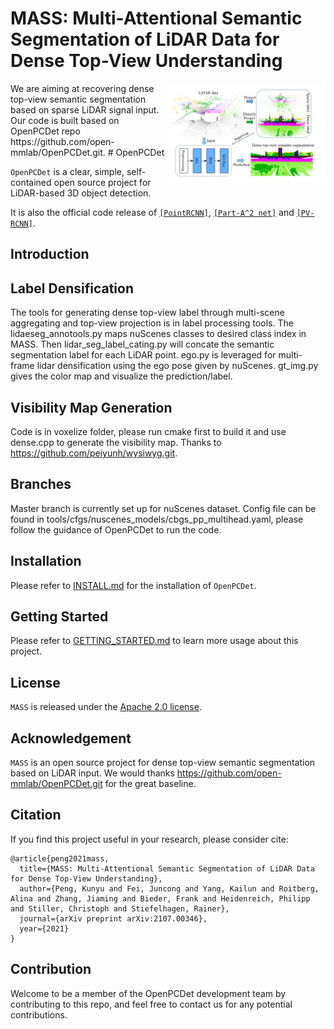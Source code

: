 # MASS: Multi-Attentional Semantic Segmentation of LiDAR Data for Dense Top-View Understanding
<img src="docs/MASS.png" align="right" width="50%">
We are aiming at recovering dense top-view semantic segmentation based on sparse LiDAR signal input. Our code is built based on OpenPCDet repo https://github.com/open-mmlab/OpenPCDet.git.
# OpenPCDet

`OpenPCDet` is a clear, simple, self-contained open source project for LiDAR-based 3D object detection.

It is also the official code release of [`[PointRCNN]`](https://arxiv.org/abs/1812.04244), [`[Part-A^2 net]`](https://arxiv.org/abs/1907.03670) and [`[PV-RCNN]`](https://arxiv.org/abs/1912.13192). 


## Introduction


## Label Densification

The tools for generating dense top-view label through multi-scene aggregating and top-view projection is in label processing tools. The lidaeseg_annotools.py maps nuScenes classes to desired class index in MASS. Then lidar_seg_label_cating.py will concate the semantic segmentation label for each LiDAR point. ego.py is leveraged for multi-frame lidar densification using the ego pose given by nuScenes. gt_img.py gives the color map and visualize the prediction/label.

## Visibility Map Generation

Code is in voxelize folder, please run cmake first to build it and use dense.cpp to generate the visibility map. Thanks to https://github.com/peiyunh/wysiwyg.git.

## Branches

Master branch is currently set up for nuScenes dataset. Config file can be found in tools/cfgs/nuscenes_models/cbgs_pp_multihead.yaml, please follow the guidance of OpenPCDet to run the code.
## Installation

Please refer to [INSTALL.md](docs/INSTALL.md) for the installation of `OpenPCDet`.


## Getting Started

Please refer to [GETTING_STARTED.md](docs/GETTING_STARTED.md) to learn more usage about this project.


## License

`MASS` is released under the [Apache 2.0 license](LICENSE).

## Acknowledgement
`MASS` is an open source project for dense top-view semantic segmentation based on LiDAR input. We would thanks https://github.com/open-mmlab/OpenPCDet.git for the great baseline.


## Citation 
If you find this project useful in your research, please consider cite:


```
@article{peng2021mass,
  title={MASS: Multi-Attentional Semantic Segmentation of LiDAR Data for Dense Top-View Understanding},
  author={Peng, Kunyu and Fei, Juncong and Yang, Kailun and Roitberg, Alina and Zhang, Jiaming and Bieder, Frank and Heidenreich, Philipp and Stiller, Christoph and Stiefelhagen, Rainer},
  journal={arXiv preprint arXiv:2107.00346},
  year={2021}
}
```

## Contribution
Welcome to be a member of the OpenPCDet development team by contributing to this repo, and feel free to contact us for any potential contributions. 


